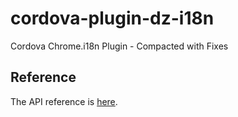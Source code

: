 # cordova-plugin-dz-i18n
Cordova Chrome.i18n Plugin - Compacted with Fixes
<h2>Reference</h2>
<p>The API reference is <a href="https://developer.chrome.com/apps/i18n.html">here</a>.
